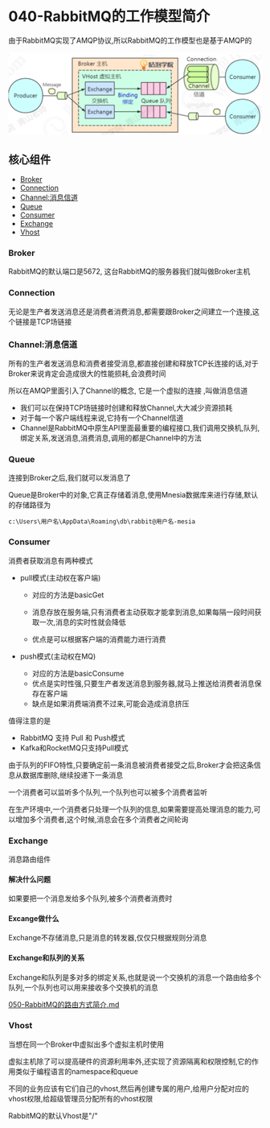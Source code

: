 # 040-RabbitMQ的工作模型简介

由于RabbitMQ实现了AMQP协议,所以RabbitMQ的工作模型也是基于AMQP的

![image-20201117201519113](../../../../assets/image-20201117201519113.png)

## 核心组件

- [Broker](#Broker)
- [Connection](#Connection)
- [Channel:消息信道](#Channel:消息信道)
- [Queue](#Queue)
- [Consumer](#Consumer)
- [Exchange](#Exchange)
- [Vhost](#Vhost)

### Broker

RabbitMQ的默认端口是5672, 这台RabbitMQ的服务器我们就叫做Broker主机

### Connection

无论是生产者发送消息还是消费者消费消息,都需要跟Broker之间建立一个连接,这个链接是TCP场链接

### Channel:消息信道

所有的生产者发送消息和消费者接受消息,都直接创建和释放TCP长连接的话,对于Broker来说肯定会造成很大的性能损耗,会浪费时间

所以在AMQP里面引入了Channel的概念, 它是一个虚拟的连接 ,叫做消息信道

- 我们可以在保持TCP场链接时创建和释放Channel,大大减少资源损耗
- 对于每一个客户端线程来说,它持有一个Channel信道
- Channel是RabbitMQ中原生API里面最重要的编程接口,我们调用交换机,队列,绑定关系,发送消息,消费消息,调用的都是Channel中的方法

### Queue

连接到Broker之后,我们就可以发消息了

Queue是Broker中的对象,它真正存储着消息,使用Mnesia数据库来进行存储,默认的存储路径为

```
c:\Users\用户名\AppData\Roaming\db\rabbit@用户名-mesia
```

### Consumer

消费者获取消息有两种模式

- pull模式(主动权在客户端)

  - 对应的方法是basicGet
  - 消息存放在服务端,只有消费者主动获取才能拿到消息,如果每隔一段时间获取一次,消息的实时性就会降低

  - 优点是可以根据客户端的消费能力进行消费

- push模式(主动权在MQ)

  - 对应的方法是basicConsume
  - 优点是实时性强,只要生产者发送消息到服务器,就马上推送给消费者消息保存在客户端
  - 缺点是如果消费端消费不过来,可能会造成消息挤压

值得注意的是

- RabbitMQ 支持 Pull 和 Push模式
- Kafka和RocketMQ只支持Pull模式

由于队列的FIFO特性,只要确定前一条消息被消费者接受之后,Broker才会把这条信息从数据库删除,继续投递下一条消息

一个消费者可以监听多个队列,一个队列也可以被多个消费者监听

在生产环境中,一个消费者只处理一个队列的信息,如果需要提高处理消息的能力,可以增加多个消费者,这个时候,消息会在多个消费者之间轮询

### Exchange

消息路由组件

#### 解决什么问题

如果要把一个消息发给多个队列,被多个消费者消费时

#### Excange做什么

Exchange不存储消息,只是消息的转发器,仅仅只根据规则分消息

#### Exchange和队列的关系

Exchange和队列是多对多的绑定关系,也就是说一个交换机的消息一个路由给多个队列,一个队列也可以用来接收多个交换机的消息

 [050-RabbitMQ的路由方式简介.md](050-RabbitMQ的路由方式简介.md) 

### Vhost

当想在同一个Broker中虚拟出多个虚拟主机时使用

虚拟主机除了可以提高硬件的资源利用率外,还实现了资源隔离和权限控制,它的作用类似于编程语言的namespace和queue

不同的业务应该有它们自己的vhost,然后再创建专属的用户,给用户分配对应的vhost权限,给超级管理员分配所有的vhost权限

RabbitMQ的默认Vhost是"/"